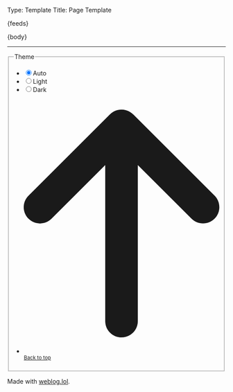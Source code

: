 Type: Template
Title: Page Template

<!DOCTYPE html>
<html lang="en">
<head>
<meta charset="utf-8">
<meta name="viewport" content="width=device-width, initial-scale=1">
{feeds}
<style>
@import url('https://static.omg.lol/type/font-honey.css');
@import url('https://static.omg.lol/type/font-lato-regular.css');
@import url('https://static.omg.lol/type/font-lato-bold.css');
@import url('https://static.omg.lol/type/font-lato-italic.css');
@import url('https://static.omg.lol/type/font-md-io.css');
@import url('https://static.omg.lol/type/fontawesome-free/css/all.css');

* {
	box-sizing: border-box;
}

body {
	font-family: 'Lato', sans-serif;
	font-size: 120%;
	color: var(--foreground);
	background: var(--background);
}

header nav ul {
	list-style-type: none;
	margin: 0;
	padding: 0;
}

header nav li {
	display: inline-block;
}

header nav li a {
	display: block;
	text-decoration: none;
	margin-right: 1em;
}

h1, h2, h3, h4, h5, h6 {
	font-family: 'VC Honey Deck', serif;
	margin: 1rem 0;
}

p, li {
	line-height: 160%;
}

header, main, footer {
	max-width: 60em;
	margin: 2em auto;
	padding: 0 1em;
}

header {
	margin-top: 4em;
}

footer p {
	margin-top: 5em;
	font-size: 90%;
	text-align: center;
}

a:link { color: var(--link); }
a:visited { color: var(--link); }
a:hover { color: var(--link); }
a:active { color: var(--link); }

.post-info, .post-tags {
	font-size: 85%;
	color: var(--accent);
	text-align: right;
}

.post-info i:nth-child(2) {
	margin-left: .75em;
}

.tag {
	background: var(--accent);
	color: var(--background) !important;
	padding: .3em .4em;
	margin: .8em 0 0 .4em;
	border-radius: .5em;
	text-decoration: none;
	display: inline-block;
}

hr {
	border: 0;
	height: 1px;
	background: #333;
	margin: 2em 0;
}

code {
	padding: .2em .3em;
	border: 1px solid var(--accent);
	white-space: pre-wrap;
	word-wrap: break-word; 
}

pre, code {
	font-family: 'MD IO 0.4';
	font-size: 90%;
}

pre code {
	background:  #000;
	color:  #eee;
	display: inline-block;
	padding: 1em;
	white-space: pre-wrap;
	word-wrap: break-word;   
}

img {
	max-width: 100%;
}

table {
	border-collapse: collapse;
}

td, th {
	padding: .75em;
	text-align: left;
	border: 1px solid var(--accent);
}
	
.weblog-title a {
	text-decoration: none;
	color: var(--foreground);
}

</style>
<link rel="preload" href="https://cdn.themes.lol/styles/assets/css/styles--vinca-styles.css?05042024" as="style" fetchpriority="high">
</head>
<body>

<main>

{body}

<hr>

</main>

<footer>
<fieldset id="theme-picker" class="theme-picker">
<legend>Theme</legend>
<ul class="u-list--no-marker" role="list">
<li><input id="auto-theme" name="theme" type="radio" value="auto" checked=""><label for="auto-theme" class="u-gap--right">Auto</label></li>
<li><input id="light-theme" name="theme" type="radio" value="light"><label for="light-theme" class="u-gap--right">Light</label></li>
<li><input id="dark-theme" name="theme" type="radio" value="dark"><label for="dark-theme" class="u-gap--right">Dark</label></li>
<li><small><svg aria-hidden="true" class="svg-inline--fa fa-arrow-up u-gap--right" focusable="false" data-prefix="fas" data-icon="arrow-up" role="img" xmlns="http://www.w3.org/2000/svg" viewBox="0 0 384 512" data-fa-i2svg=""><path fill="currentColor" d="M214.6 41.4c-12.5-12.5-32.8-12.5-45.3 0l-160 160c-12.5 12.5-12.5 32.8 0 45.3s32.8 12.5 45.3 0L160 141.2V448c0 17.7 14.3 32 32 32s32-14.3 32-32V141.2L329.4 246.6c12.5 12.5 32.8 12.5 45.3 0s12.5-32.8 0-45.3l-160-160z"></path></svg><!-- <i aria-hidden="true" class="fa-solid fa-arrow-up u-gap--right"></i> Font Awesome fontawesome.com --><a href="#document-top">Back to top</a></small></li>
</ul>
</fieldset>
<p>Made with <a href="https://weblog.lol">weblog.lol</a>.</p>
</footer>

</body>

</html>
